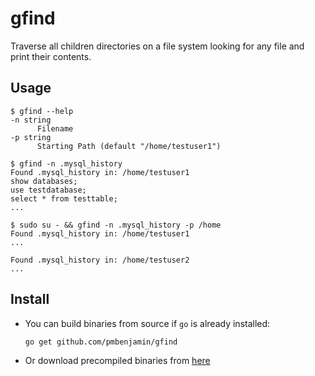 # gfind
Traverse all children directories on a file system looking for any file and print their contents.

## Usage
```
$ gfind --help
-n string
      Filename
-p string
      Starting Path (default "/home/testuser1")
```
```
$ gfind -n .mysql_history
Found .mysql_history in: /home/testuser1
show databases;
use testdatabase;
select * from testtable;
...
```
```
$ sudo su - && gfind -n .mysql_history -p /home
Found .mysql_history in: /home/testuser1
...

Found .mysql_history in: /home/testuser2
...
```

## Install
- You can build binaries from source if `go` is already installed:
  ```
  go get github.com/pmbenjamin/gfind
  ```
- Or download precompiled binaries from [here](https://github.com/pmbenjamin/gfind/releases)
